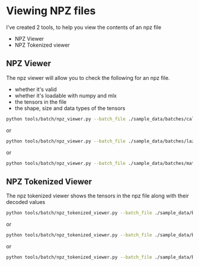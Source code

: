 # Viewing NPZ files
I've created 2 tools, to help you view the contents of an npz file

- NPZ Viewer
- NPZ Tokenized viewer

## NPZ Viewer
The npz viewer will allow you to check the following for an npz file.

- whether it's valid
- whether it's loadable with numpy and mlx
- the tensors in the file
- the shape, size and data types of the tensors

```bash
python tools/batch/npz_viewer.py --batch_file ./sample_data/batches/calvin_scale/calvin_batch_0001.npz
```

or

```bash
python tools/batch/npz_viewer.py --batch_file ./sample_data/batches/lazyfox/lazyfox_batch_0001.npz
```

or

```bash
python tools/batch/npz_viewer.py --batch_file ./sample_data/batches/math/math_batch_0001.npz
```

## NPZ Tokenized Viewer
The npz tokenized viewer shows the tensors in the npz file along with their decoded values

```bash
python tools/batch/npz_tokenized_viewer.py --batch_file ./sample_data/batches/calvin_scale/calvin_batch_0001.npz --tokenizer ibm-granite/granite-3b-code-instruct
```

or

```bash
python tools/batch/npz_tokenized_viewer.py --batch_file ./sample_data/batches/lazyfox/lazyfox_batch_0001.npz --tokenizer lazyfox
```

or

```bash
python tools/batch/npz_tokenized_viewer.py --batch_file ./sample_data/batches/math/math_batch_0001.npz --tokenizer math
```
